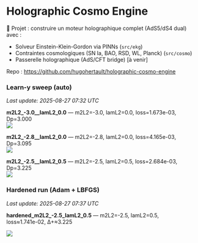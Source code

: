 
# Holographic Cosmo Engine

🌌 Projet : construire un moteur holographique complet (AdS5/dS4 dual) avec :
- Solveur Einstein-Klein-Gordon via PINNs (`src/ekg`)
- Contraintes cosmologiques (SN Ia, BAO, RSD, WL, Planck) (`src/cosmo`)
- Passerelle holographique (AdS/CFT bridge) [à venir]

Repo : https://github.com/hugohertault/holographic-cosmo-engine

<!-- SWEEP_LEARNY_GALLERY_START -->
### Learn-y sweep (auto)
_Last update: 2025-08-27 07:32 UTC_


**m2L2_-3.0__lamL2_0.0** — m2L2=-3.0, lamL2=0.0, loss=1.673e-03, Dp=3.000  
![](enhanced_runs/sweep_learny/m2L2_-3.0__lamL2_0.0/phi.png)

**m2L2_-2.8__lamL2_0.0** — m2L2=-2.8, lamL2=0.0, loss=4.165e-03, Dp=3.095  
![](enhanced_runs/sweep_learny/m2L2_-2.8__lamL2_0.0/phi.png)

**m2L2_-2.5__lamL2_0.5** — m2L2=-2.5, lamL2=0.5, loss=2.684e-03, Dp=3.225  
![](enhanced_runs/sweep_learny/m2L2_-2.5__lamL2_0.5/phi.png)
<!-- SWEEP_LEARNY_GALLERY_END -->

<!-- HARDENED_RUN_START -->
### Hardened run (Adam + LBFGS)
_Last update: 2025-08-27 07:37 UTC_

**hardened_m2L2_-2.5_lamL2_0.5** — m2L2=-2.5, lamL2=0.5,  
loss≈1.741e-02, Δ+≈3.225  

![](enhanced_runs/hardened/hardened_m2L2_-2.5_lamL2_0.5/phi_refined.png)
<!-- HARDENED_RUN_END -->
